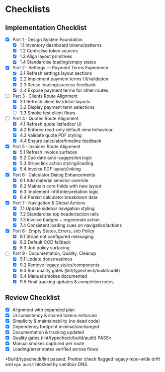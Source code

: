 # Checklists

## Implementation Checklist
- [x] Part 1 · Design System Foundation
  - [x] 1.1 Inventory dashboard tokens/patterns
  - [x] 1.2 Centralise token sources
  - [x] 1.3 Align layout primitives
  - [x] 1.4 Standardise loading/empty states
- [x] Part 2 · Settings — Payment Terms Experience
  - [x] 2.1 Refresh settings layout sections
  - [x] 2.2 Implement payment terms UI/validation
  - [x] 2.3 Reuse loading/success feedback
  - [x] 2.4 Expose payment terms for other routes
- [ ] Part 3 · Clients Route Alignment
  - [x] 3.1 Refresh client list/detail layouts
  - [x] 3.2 Display payment term selections
  - [ ] 3.3 Smoke test client flows
- [ ] Part 4 · Quotes Route Alignment
  - [x] 4.1 Refresh quote list/editor UI
  - [x] 4.2 Enforce read-only default view behaviour
  - [x] 4.3 Validate quote PDF styling
  - [x] 4.4 Ensure calculator/timeline feedback
- [x] Part 5 · Invoices Route Alignment
  - [x] 5.1 Refresh invoice surfaces
  - [x] 5.2 Due date auto-suggestion logic
  - [x] 5.3 Stripe link action styling/loading
  - [x] 5.4 Invoice PDF layout/linking
- [x] Part 6 · Calculator Dialog Enhancements
  - [x] 6.1 Add material selector override
  - [x] 6.2 Maintain core fields with new layout
  - [x] 6.3 Implement infill interpretation logic
  - [x] 6.4 Persist calculator breakdown data
- [x] Part 7 · Navigation & Global Actions
  - [x] 7.1 Update sidebar navigation styling
  - [x] 7.2 Standardise top header/action rails
  - [x] 7.3 Invoice badges + regenerate action
  - [x] 7.4 Consistent loading cues on navigation/actions
- [x] Part 8 · Empty States, Errors, Job Policy
  - [x] 8.1 Stripe not configured messaging
  - [x] 8.2 Default COD fallback
  - [x] 8.3 Job policy surfacing
- [ ] Part 9 · Documentation, Quality, Cleanup
  - [x] 9.1 Update docs/readmes
  - [x] 9.2 Remove legacy styles/components
  - [x] 9.3 Run quality gates (lint/typecheck/build/audit)
  - [x] 9.4 Manual smokes documented
  - [x] 9.5 Final tracking updates & completion notes

## Review Checklist
- [x] Alignment with expanded plan
- [x] UI consistency & shared tokens enforced
- [x] Simplicity & maintainability (no dead code)
- [x] Dependency footprint minimal/unchanged
- [x] Documentation & tracking updated
- [x] Quality gates (lint/typecheck/build/audit) PASS*
- [x] Manual smokes captured per route
- [x] Loading/error states verified across flows

*Build/typecheck/lint passed; Prettier check flagged legacy repo-wide drift and `npm audit` blocked by sandbox DNS.
